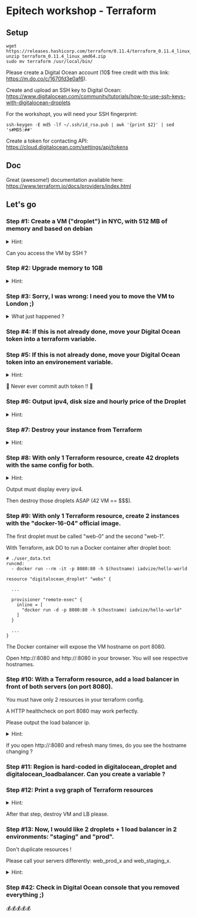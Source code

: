 # Epitech workshop - Terraform

## Setup

```
wget https://releases.hashicorp.com/terraform/0.11.4/terraform_0.11.4_linux_amd64.zip
unzip terraform_0.11.4_linux_amd64.zip
sudo mv terraform /usr/local/bin/
```

Please create a Digital Ocean account (10$ free credit with this link: https://m.do.co/c/1670fd3e0af6).

Create and upload an SSH key to Digital Ocean: https://www.digitalocean.com/community/tutorials/how-to-use-ssh-keys-with-digitalocean-droplets

For the workshopt, you will need your SSH fingerprint:

```
ssh-keygen -E md5 -lf ~/.ssh/id_rsa.pub | awk '{print $2}' | sed 's#MD5:##'
```

Create a token for contacting API: https://cloud.digitalocean.com/settings/api/tokens

## Doc

Great (awesome!) documentation available here: https://www.terraform.io/docs/providers/index.html

## Let's go

### Step #1: Create a VM ("droplet") in NYC, with 512 MB of memory and based on debian

<details>
  <summary>Hint:</summary>
  ```
  # first
  terraform init
  # then
  terraform plan
  terraform apply
  ```
</details>

Can you access the VM by SSH ?

### Step #2: Upgrade memory to 1GB

<details>
  <summary>Hint:</summary>
  ```
  terraform plan
  terraform apply
  ```
</details>

### Step #3: Sorry, I was wrong: I need you to move the VM to London ;)

<details>
  <summary>What just happened ?</summary>
  Droplet has been flagged for remove+create ("forces new resource").
</details>

### Step #4: If this is not already done, move your Digital Ocean token into a terraform variable.

### Step #5: If this is not already done, move your Digital Ocean token into an environement variable.

<details>
  <summary>Hint:</summary>
  RTFM: https://www.terraform.io/docs/configuration/environment-variables.html
</details>

🙏 Never ever commit auth token !! 🙏

### Step #6: Output ipv4, disk size and hourly price of the Droplet

<details>
  <summary>Hint:</summary>
  RTFM: https://www.terraform.io/docs/providers/do/r/droplet.html
  ```
  terraform output
  ```
</details>

### Step #7: Destroy your instance from Terraform

<details>
  <summary>Hint:</summary>
  RTFM
  ```
  terraform help
  ```
</details>

### Step #8: With only 1 Terraform resource, create 42 droplets with the same config for both.

<details>
  <summary>Hint:</summary>
  ![](https://media.giphy.com/media/NK/giphy.gif)
</details>

Output must display every ipv4.

Then destroy those droplets ASAP (42 VM == $$$).

### Step #9: With only 1 Terraform resource, create 2 instances with the "docker-16-04" official image.

The first droplet must be called "web-0" and the second "web-1".

With Terraform, ask DO to run a Docker container after droplet boot:

```
# ./user_data.txt
runcmd:
  - docker run --rm -it -p 8080:80 -h $(hostname) iadvize/hello-world
```

```
resource "digitalocean_droplet" "webs" {

  ...

  provisioner "remote-exec" {
    inline = [
      "docker run -d -p 8080:80 -h $(hostname) iadvize/hello-world"
    ]
  }

  ...
}
```

The Docker container will expose the VM hostname on port 8080.

Open http://<ip-web-0>:8080 and http://<ip-web-1>:8080 in your browser. You will see respective hostnames.

### Step #10: With a Terraform resource, add a load balancer in front of both servers (on port 8080).

You must have only 2 resources in your terraform config.

A HTTP healthcheck on port 8080 may work perfectly.

Please output the load balancer ip.

<details>
  <summary>Hint:</summary>
  digitalocean_loadbalancer
</details>

If you open http://<load-balancer-ip>:8080 and refresh many times, do you see the hostname changing ?

### Step #11: Region is hard-coded in digitalocean_droplet and digitalocean_loadbalancer. Can you create a variable ?

### Step #12: Print a svg graph of Terraform resources

<details>
  <summary>Hint:</summary>
  terraform graph --help
  https://www.terraform.io/docs/commands/graph.html
</details>

After that step, destroy VM and LB please.

### Step #13: Now, I would like 2 droplets + 1 load balancer in 2 environments: "staging" and "prod".

Don't duplicate resources !

Please call your servers differently: web_prod_x and web_staging_x.

<details>
  <summary>Hint:</summary>
  terraform workspace --help
  and
  ${terraform.workspace} variable
</details>

### Step #42: Check in Digital Ocean console that you removed everything ;)

💰💰💰💰💰
